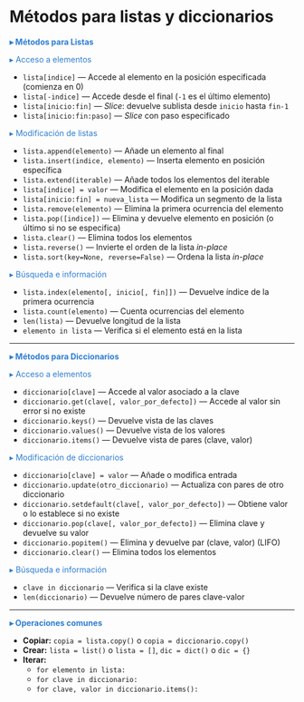# Métodos para listas y diccionarios 


<span style="color:#2d7dd2; font-weight:bold;">▸ Métodos para Listas</span>

<span style="color:#2d7dd2;">▸ Acceso a elementos</span>
- `lista[indice]` — Accede al elemento en la posición especificada (comienza en 0)
- `lista[-indice]` — Accede desde el final (`-1` es el último elemento)
- `lista[inicio:fin]` — *Slice*: devuelve sublista desde `inicio` hasta `fin-1`
- `lista[inicio:fin:paso]` — *Slice* con paso especificado

<span style="color:#2d7dd2;">▸ Modificación de listas</span>
- `lista.append(elemento)` — Añade un elemento al final
- `lista.insert(indice, elemento)` — Inserta elemento en posición específica
- `lista.extend(iterable)` — Añade todos los elementos del iterable
- `lista[indice] = valor` — Modifica el elemento en la posición dada
- `lista[inicio:fin] = nueva_lista` — Modifica un segmento de la lista
- `lista.remove(elemento)` — Elimina la primera ocurrencia del elemento
- `lista.pop([indice])` — Elimina y devuelve elemento en posición (o último si no se especifica)
- `lista.clear()` — Elimina todos los elementos
- `lista.reverse()` — Invierte el orden de la lista *in-place*
- `lista.sort(key=None, reverse=False)` — Ordena la lista *in-place*

<span style="color:#2d7dd2;">▸ Búsqueda e información</span>
- `lista.index(elemento[, inicio[, fin]])` — Devuelve índice de la primera ocurrencia
- `lista.count(elemento)` — Cuenta ocurrencias del elemento
- `len(lista)` — Devuelve longitud de la lista
- `elemento in lista` — Verifica si el elemento está en la lista

---

<span style="color:#2d7dd2; font-weight:bold;">▸ Métodos para Diccionarios</span>

<span style="color:#2d7dd2;">▸ Acceso a elementos</span>
- `diccionario[clave]` — Accede al valor asociado a la clave
- `diccionario.get(clave[, valor_por_defecto])` — Accede al valor sin error si no existe
- `diccionario.keys()` — Devuelve vista de las claves
- `diccionario.values()` — Devuelve vista de los valores
- `diccionario.items()` — Devuelve vista de pares (clave, valor)

<span style="color:#2d7dd2;">▸ Modificación de diccionarios</span>
- `diccionario[clave] = valor` — Añade o modifica entrada
- `diccionario.update(otro_diccionario)` — Actualiza con pares de otro diccionario
- `diccionario.setdefault(clave[, valor_por_defecto])` — Obtiene valor o lo establece si no existe
- `diccionario.pop(clave[, valor_por_defecto])` — Elimina clave y devuelve su valor
- `diccionario.popitem()` — Elimina y devuelve par (clave, valor) (LIFO)
- `diccionario.clear()` — Elimina todos los elementos

<span style="color:#2d7dd2;">▸ Búsqueda e información</span>
- `clave in diccionario` — Verifica si la clave existe
- `len(diccionario)` — Devuelve número de pares clave-valor

---

<span style="color:#2d7dd2; font-weight:bold;">▸ Operaciones comunes</span>
- **Copiar:** `copia = lista.copy()` o `copia = diccionario.copy()`
- **Crear:** `lista = list()` o `lista = []`, `dic = dict()` o `dic = {}`
- **Iterar:**
  - `for elemento in lista:`
  - `for clave in diccionario:`
  - `for clave, valor in diccionario.items():`